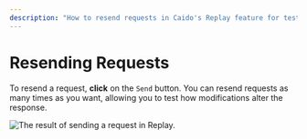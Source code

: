 ```yaml
---
description: "How to resend requests in Caido's Replay feature for testing modifications and analyzing response changes."
---
```


# Resending Requests

To resend a request, **click** on the `Send` button. You can resend requests as many times as you want, allowing you to test how modifications alter the response.

<img alt="The result of sending a request in Replay." src="/_images/replay_request_send.png" center>
